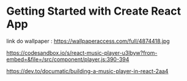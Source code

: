# Getting Started with Create React App
link do wallpaper : https://wallpaperaccess.com/full/4874418.jpg

https://codesandbox.io/s/react-music-player-u3lbyw?from-embed=&file=/src/component/player.js:390-394

https://dev.to/documatic/building-a-music-player-in-react-2aa4